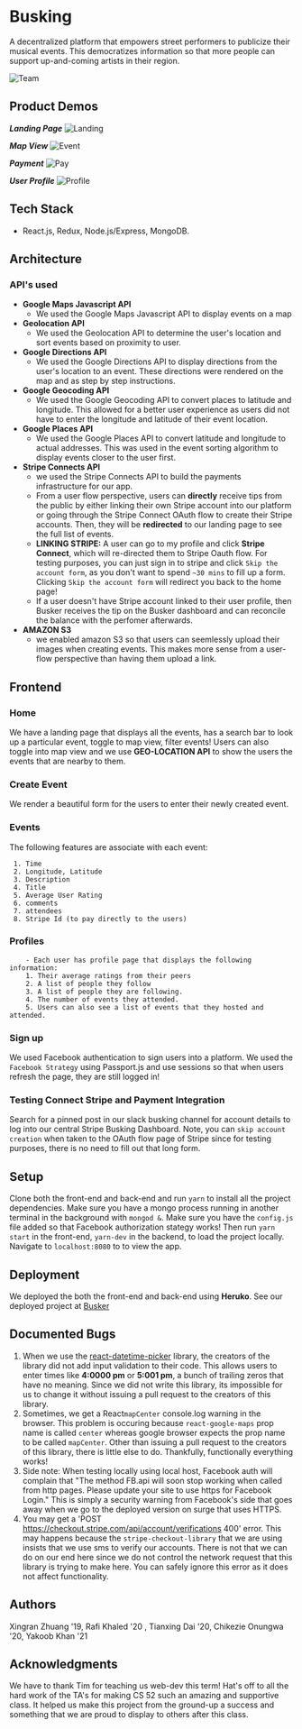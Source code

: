 # Busking

A decentralized platform that empowers street performers to publicize their musical events. This democratizes information so that more people can support up-and-coming artists in their region.

![Team](src/assets/team.jpg)

## Product Demos

***Landing Page***
![Landing](src/assets/landing.gif)

***Map View***
![Event](src/assets/event.gif)

***Payment***
![Pay](src/assets/pay.gif)

***User Profile***
![Profile](src/assets/profile.gif)

## Tech Stack
- React.js, Redux, Node.js/Express, MongoDB.

## Architecture
### API's used
- **Google Maps Javascript API**
	- We used the Google Maps Javascript API to display events on a map
- **Geolocation API**
	- We used the Geolocation API to determine the user's location and sort events based on proximity to user.
- **Google Directions API**
	- We used the Google Directions API to display directions from the user's location to an event. These directions were rendered on the map and as step by step instructions.
- **Google Geocoding API**
	- We used the Google Geocoding API to convert places to latitude and longitude. This allowed for a better user experience as users did not have to enter the longitude and latitude of their event location.
- **Google Places API**
	- We used the Google Places API to convert latitude and longitude to actual addresses. This was used in the event sorting algorithm to display events closer to the user first. 
- **Stripe Connects API**
	- we used the Stripe Connects API to build the payments infrastructure for our app. 
	- From a user flow perspective, users can **directly** receive tips from the public by either linking their own Stripe account into our platform or going through the Stripe Connect OAuth flow to create their Stripe accounts. Then, they will be **redirected** to our landing page to see the full list of events.
	- **LINKING STRIPE:** A user can go to my profile and click **Stripe Connect**, which will re-directed them to Stripe Oauth flow. For testing purposes, you can just sign in to stripe and click `Skip the account form`, as you don't want to spend `~30 mins` to fill up a form. Clicking `Skip the account form` will redirect you back to the home page!
	- If a user doesn't have Stripe account linked to their user profile, then Busker receives the tip on the Busker dashboard and can reconcile the balance with the perfomer afterwards.
- **AMAZON S3**
	- we enabled amazon S3 so that users can seemlessly upload their images when creating events. This makes more sense from a user-flow perspective than having them upload a link.


## Frontend 
### Home
We have a landing page that displays all the events, has a search bar to look up a particular event, toggle to map view, filter events! Users can also toggle into map view and we use **GEO-LOCATION API** to show the users the events that are nearby to them.
 	

### Create Event
We render a beautiful form for the users to enter their newly created event.

### Events
The following features are associate with each event: 

	 1. Time
	 2. Longitude, Latitude
	 3. Description
	 4. Title
	 5. Average User Rating
	 6. comments
	 7. attendees
	 8. Stripe Id (to pay directly to the users)

### Profiles
		- Each user has profile page that displays the following information:
		1. Their average ratings from their peers
		2. A list of people they follow
		3. A list of people they are following.
		4. The number of events they attended.
		5. Users can also see a list of events that they hosted and attended.
	
### Sign up
We used Facebook authentication to sign users into a platform. We used the `Facebook Strategy` using Passport.js and use sessions so that when users refresh the page, they are still logged in!

### Testing Connect Stripe and Payment Integration
Search for a pinned post in our slack busking channel for account details to log into our central Stripe Busking Dashboard. Note, you can `skip account creation` when taken to the OAuth flow page of Stripe since for testing purposes, there is no need to fill out that long form.


## Setup

Clone both the front-end and back-end and run `yarn` to install all the project dependencies. Make sure you have a mongo process running in another terminal in the background with `mongod &`.  Make sure you have the `config.js` file added so that Facebook authorization stategy works! Then run `yarn start` in the front-end, `yarn-dev` in the backend, to load the project locally. Navigate to `localhost:8080` to to view the app.

## Deployment

We deployed the both the front-end and back-end using **Heruko**. See our deployed project at [Busker](https://busking.surge.sh/)

## Documented Bugs
1. When we use the [react-datetime-picker](http://projects.wojtekmaj.pl/react-datetime-picker) library, the creators of the library did not add input validation to their code. This allows users to enter times like **4:0000 pm** or **5:001 pm**, a bunch of trailing zeros that have no meaning. Since we did not write this library, its impossible for us to change it without issuing a pull request to the creators of this library. 
2. Sometimes, we get a React`mapCenter` console.log warning in the browser. This problem is occuring because `react-google-maps` prop name is called `center` whereas google browser expects the prop name to be called `mapCenter`. Other than issuing a pull request to the creators of this library, there is little else to do. Thankfully, functionally everything works!
3. Side note: When testing locally using local host, Facebook auth will complain that "The method FB.api will soon stop working when called from http pages. Please update your site to use https for Facebook Login." This is simply a security warning from Facebook's side that goes away when we go to the deployed version on surge that uses HTTPS.
4. You may get a 'POST https://checkout.stripe.com/api/account/verifications 400' error. This may happens because the `stripe-checkout-library` that we are using insists that we use sms to verify our accounts. There is not that we can do on our end here since we do not control the network request that this library is trying to make here. You can safely ignore this error as it does not affect functionality.


## Authors

Xingran Zhuang '19, Rafi Khaled '20 , Tianxing Dai '20, Chikezie Onungwa '20, Yakoob Khan '21

## Acknowledgments
We have to thank Tim for teaching us web-dev this term! Hat's off to all the hard work of the TA's for making CS 52 such an amazing and supportive class. It helped us make this project from the ground-up a success and something that we are proud to display to others after this class.
